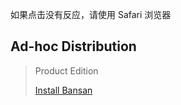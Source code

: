 如果点击没有反应，请使用 Safari 浏览器

## Ad-hoc Distribution

> Product Edition
>
> [Install Bansan](itms-services://?action=download-manifest&url=https%3A%2F%2Fdistribute-dist-ad-hoc.github.io%2Fdistribute-dist%2FBansan.plist)
>
<!-- > [Install GoDuck Talent](itms-services://?action=download-manifest&url=https%3A%2F%2Fchurchrobotics.github.io%2Fkameoapp-dist%2FGoDuckTalent.plist)
>
> [Install Paiya Client](itms-services://?action=download-manifest&url=https%3A%2F%2Fchurchrobotics.github.io%2Fkameoapp-dist%2FPaiyaClient.plist) -->
<!-- 
> Develop Beta Edition
>
> [Install Paiya Talent Beta](itms-services://?action=download-manifest&url=https%3A%2F%2Fchurchrobotics.github.io%2Fkameoapp-dist%2FPaiyaBeta.plist)
>
> [Install GoDuck Talent Beta](itms-services://?action=download-manifest&url=https%3A%2F%2Fchurchrobotics.github.io%2Fkameoapp-dist%2FGoDuckTalentBeta.plist)
>
> [Install Paiya Client Beta](itms-services://?action=download-manifest&url=https%3A%2F%2Fchurchrobotics.github.io%2Fkameoapp-dist%2FPaiyaClientBeta.plist) -->

<!-- --- -->
<!-- 
## App Connect Edition

> [Install Paiya Talent App](itms-services://?action=download-manifest&url=https%3A%2F%2Fchurchrobotics.github.io%2Fkameoapp-dist%2FPaiyaApp.plist) -->

